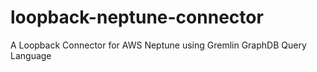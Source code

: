# loopback-neptune-connector
A Loopback Connector for AWS Neptune using Gremlin GraphDB Query Language
